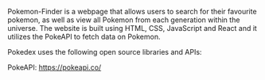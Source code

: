 Pokemon-Finder is a webpage that allows users to search for their favourite pokemon, as well as view all Pokemon from each generation within the universe. The website is built using  HTML, CSS, JavaScript and React and it utilizes the PokeAPI to fetch data on Pokemon.

Pokedex uses the following open source libraries and APIs:

PokeAPI: https://pokeapi.co/
